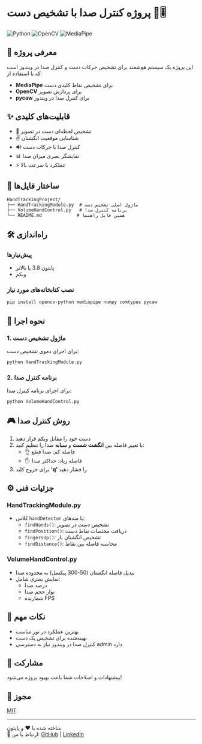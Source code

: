 # پروژه کنترل صدا با تشخیص دست 🤚🎚️

![Python](https://img.shields.io/badge/Python-3.8%2B-blue)
![OpenCV](https://img.shields.io/badge/OpenCV-4.5%2B-orange)
![MediaPipe](https://img.shields.io/badge/MediaPipe-0.8%2B-red)

## 📌 معرفی پروژه
این پروژه یک سیستم هوشمند برای تشخیص حرکات دست و کنترل صدا در ویندوز است که با استفاده از:
- **MediaPipe** برای تشخیص نقاط کلیدی دست
- **OpenCV** برای پردازش تصویر
- **pycaw** برای کنترل صدا در ویندوز

## ✨ قابلیت‌های کلیدی
- 👋 تشخیص لحظه‌ای دست در تصویر
- ✌️ شناسایی موقعیت انگشتان
- 🔊 کنترل صدا با حرکات دست
- 📊 نمایشگر بصری میزان صدا
- ⚡ عملکرد با سرعت بالا

## 📂 ساختار فایل‌ها
```
HandTrackingProject/
├── HandTrackingModule.py  # ماژول اصلی تشخیص دست
├── VolumeHandControl.py   # برنامه کنترل صدا
└── README.md             # همین فایل راهنما
```

## 🛠️ راه‌اندازی

### پیش‌نیازها
- پایتون 3.8 یا بالاتر
- وبکم

### نصب کتابخانه‌های مورد نیاز
```bash
pip install opencv-python mediapipe numpy comtypes pycaw
```

## 🚀 نحوه اجرا

### 1. ماژول تشخیص دست
برای اجرای دموی تشخیص دست:
```bash
python HandTrackingModule.py
```

### 2. برنامه کنترل صدا
برای اجرای برنامه کنترل صدا:
```bash
python VolumeHandControl.py
```

## 🎮 روش کنترل صدا
1. دست خود را مقابل وبکم قرار دهید
2. با تغییر فاصله بین **انگشت شست** و **سبابه** صدا را تنظیم کنید:
   - 👌 فاصله کم: صدا قطع
   - 🖐️ فاصله زیاد: حداکثر صدا
3. برای خروج کلید **'q'** را فشار دهید

## ⚙️ جزئیات فنی

### HandTrackingModule.py
- کلاس `handDetector` با متدهای:
  - `findHands()`: تشخیص دست در تصویر
  - `findPosition()`: دریافت مختصات نقاط دست
  - `fingersUp()`: تشخیص انگشتان باز
  - `findDistance()`: محاسبه فاصله بین نقاط

### VolumeHandControl.py
- تبدیل فاصله انگشتان (50-300 پیکسل) به محدوده صدا
- نمایش بصری شامل:
  - درصد صدا
  - نوار حجم صدا
  - شمارنده FPS

## 📝 نکات مهم
- بهترین عملکرد در نور مناسب
- بهینه‌شده برای تشخیص یک دست
- کنترل صدا در ویندوز نیاز به دسترسی admin دارد

## 🤝 مشارکت
پیشنهادات و اصلاحات شما باعث بهبود پروژه می‌شود!

## 📜 مجوز
[MIT](https://choosealicense.com/licenses/mit/)

---

ساخته شده با ❤️ و پایتون  
🔗 ارتباط با من: [GitHub](https://github.com/justbehrad) | [LinkedIn](https://linkedin.com/in/Behrad_ghasemi)
